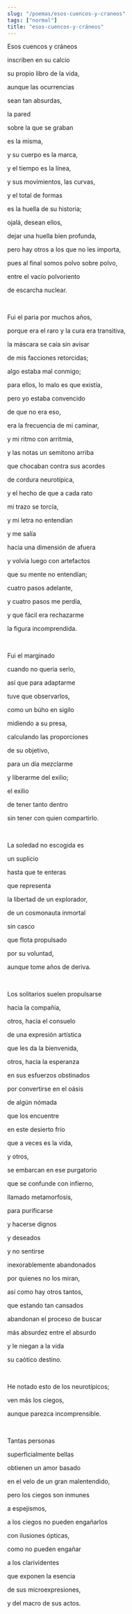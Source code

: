 ```yaml
---
slug: "/poemas/esos-cuencos-y-craneos"
tags: ["normal"]
title: "esos-cuencos-y-cráneos"
---
```

Esos cuencos y cráneos

inscriben en su calcio

su propio libro de la vida,

aunque las ocurrencias

sean tan absurdas,

la pared

sobre la que se graban

es la misma,

y su cuerpo es la marca,

y el tiempo es la línea,

y sus movimientos, las curvas,

y el total de formas

es la huella de su historia;

ojalá, desean ellos,

dejar una huella bien profunda,

pero hay otros a los que no les importa,

pues al final somos polvo sobre polvo,

entre el vacío polvoriento

de escarcha nuclear.

&nbsp;

Fui el paria por muchos años,

porque era el raro y la cura era transitiva,

la máscara se caía sin avisar

de mis facciones retorcidas;

algo estaba mal conmigo;

para ellos, lo malo es que existía,

pero yo estaba convencido

de que no era eso,

era la frecuencia de mi caminar,

y mi ritmo con arritmia,

y las notas un semitono arriba

que chocaban contra sus acordes

de cordura neurotípica,

y el hecho de que a cada rato

mi trazo se torcía,

y mi letra no entendían

y me salía

hacia una dimensión de afuera

y volvía luego con artefactos

que su mente no entendían;

cuatro pasos adelante,

y cuatro pasos me perdía,

y que fácil era rechazarme

la figura incomprendida.

&nbsp;

Fui el marginado

cuando no quería serlo,

así que para adaptarme

tuve que observarlos,

como un búho en sigilo

midiendo a su presa,

calculando las proporciones

de su objetivo,

para un día mezclarme

y liberarme del exilio;

el exilio

de tener tanto dentro

sin tener con quien compartirlo.

&nbsp;

La soledad no escogida es

un suplicio

hasta que te enteras

que representa

la libertad de un explorador,

de un cosmonauta inmortal

sin casco

que flota propulsado

por su voluntad,

aunque tome años de deriva.

&nbsp;

Los solitarios suelen propulsarse

hacia la compañía,

otros, hacia el consuelo

de una expresión artística

que les da la bienvenida,

otros, hacia la esperanza

en sus esfuerzos obstinados

por convertirse en el oásis

de algún nómada

que los encuentre

en este desierto frío

que a veces es la vida,

y otros,

se embarcan en ese purgatorio

que se confunde con infierno,

llamado metamorfosis,

para purificarse

y hacerse dignos

y deseados

y no sentirse

inexorablemente abandonados

por quienes no los miran,

así como hay otros tantos,

que estando tan cansados

abandonan el proceso de buscar

más absurdez entre el absurdo

y le niegan a la vida

su caótico destino.

&nbsp;

He notado esto de los neurotípicos;

ven más los ciegos,

aunque parezca incomprensible.

&nbsp;

Tantas personas

superficialmente bellas

obtienen un amor basado

en el velo de un gran malentendido,

pero los ciegos son inmunes

a espejismos,

a los ciegos no pueden engañarlos

con ilusiones ópticas,

como no pueden engañar

a los clarividentes

que exponen la esencia

de sus microexpresiones,

y del macro de sus actos.
